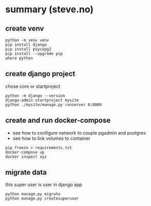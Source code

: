 # summary (steve.no)

## create venv 
```
python -m venv venv
pip install django
pip install psycopg2
pip install --upgrade pip
where python
```

## create django project 
chose core or startproject
```
python -m django --version
django-admin startproject mysite
python ./mysite/manage.py runserver 0:8000
```

## create and run docker-compose
- see how to configure network to couple pgadmin and postgres
- see how to link volumes to container 
```
pip freeze > requirements.txt
docker-compose up
docker inspect xyz
```

## migrate data
this super user is user in django app 
```
python manage.py migrate
python manage.py createsuperuser 
```
